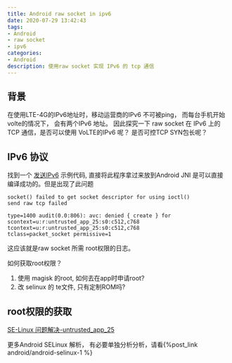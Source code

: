 ```yaml
---
title: Android raw socket in ipv6
date: 2020-07-29 13:42:43
tags: 
- Android 
- raw socket
- ipv6
categories:
- Android
description: 使用raw socket 实现 IPv6 的 tcp 通信
---
```


## 背景

在使用LTE-4G的IPv6地址时，移动运营商的IPv6 不可被ping， 而每台手机开始volte的情况下， 会有两个IPv6 地址。
因此探究一下 raw socket 在 IPv6 上的 TCP 通信，是否可以使用 VoLTE的IPv6 呢？ 是否可控TCP SYN包长呢？ 

## IPv6 协议

找到一个 [发送IPv6](http://www.pdbuchan.com/rawsock/tcp6_ll.c) 示例代码, 
直接将此程序拿过来放到Android JNI 是可以直接编译成功的。但是出现了此问题

```
socket() failed to get socket descriptor for using ioctl()
send raw tcp failed

type=1400 audit(0.0:806): avc: denied { create } for scontext=u:r:untrusted_app_25:s0:c512,c768 tcontext=u:r:untrusted_app_25:s0:c512,c768 
tclass=packet_socket permissive=1
```

这应该就是raw socket 所需 root权限的日志。 

如何获取root权限？ 
1. 使用 magisk 的root, 如何去在app时申请root?
2. 改 selinux 的 te文件, 只有定制ROM吗? 

## root权限的获取

[SE-Linux 问题解决-untrusted_app_25](https://blog.csdn.net/su749520/article/details/80284543)

更多Android SELinux 解析， 有必要单独分析分析，请看{%post_link android/android-selinux-1 %}


